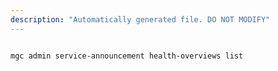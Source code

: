 ```yaml
---
description: "Automatically generated file. DO NOT MODIFY"
---
```


```bash

mgc admin service-announcement health-overviews list

```